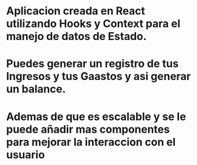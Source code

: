# Aplicacion creada en React utilizando Hooks y Context para el manejo de datos de Estado.


# Puedes generar un registro de tus Ingresos y tus Gaastos y asi generar un balance.


# Ademas de que es escalable y se le puede añadir mas componentes para mejorar la interaccion con el usuario